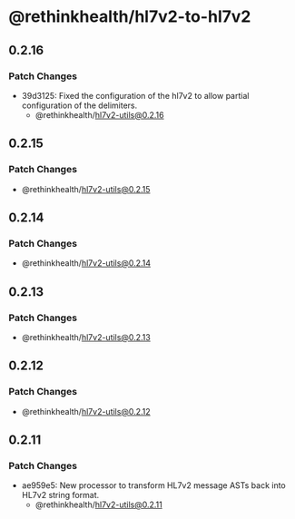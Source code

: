 # @rethinkhealth/hl7v2-to-hl7v2

## 0.2.16

### Patch Changes

- 39d3125: Fixed the configuration of the hl7v2 to allow partial configuration of the delimiters.
  - @rethinkhealth/hl7v2-utils@0.2.16

## 0.2.15

### Patch Changes

- @rethinkhealth/hl7v2-utils@0.2.15

## 0.2.14

### Patch Changes

- @rethinkhealth/hl7v2-utils@0.2.14

## 0.2.13

### Patch Changes

- @rethinkhealth/hl7v2-utils@0.2.13

## 0.2.12

### Patch Changes

- @rethinkhealth/hl7v2-utils@0.2.12

## 0.2.11

### Patch Changes

- ae959e5: New processor to transform HL7v2 message ASTs back into HL7v2 string format.
  - @rethinkhealth/hl7v2-utils@0.2.11
